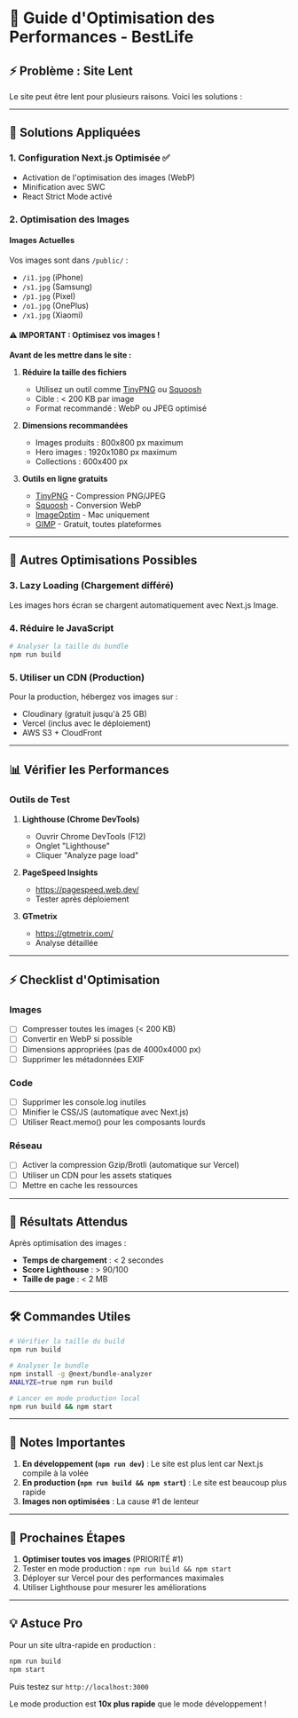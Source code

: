 # 🚀 Guide d'Optimisation des Performances - BestLife

## ⚡ Problème : Site Lent

Le site peut être lent pour plusieurs raisons. Voici les solutions :

---

## 🔧 Solutions Appliquées

### 1. **Configuration Next.js Optimisée** ✅
- Activation de l'optimisation des images (WebP)
- Minification avec SWC
- React Strict Mode activé

### 2. **Optimisation des Images**

#### Images Actuelles
Vos images sont dans `/public/` :
- `/i1.jpg` (iPhone)
- `/s1.jpg` (Samsung)
- `/p1.jpg` (Pixel)
- `/o1.jpg` (OnePlus)
- `/x1.jpg` (Xiaomi)

#### ⚠️ IMPORTANT : Optimisez vos images !

**Avant de les mettre dans le site :**

1. **Réduire la taille des fichiers**
   - Utilisez un outil comme [TinyPNG](https://tinypng.com/) ou [Squoosh](https://squoosh.app/)
   - Cible : < 200 KB par image
   - Format recommandé : WebP ou JPEG optimisé

2. **Dimensions recommandées**
   - Images produits : 800x800 px maximum
   - Hero images : 1920x1080 px maximum
   - Collections : 600x400 px

3. **Outils en ligne gratuits**
   - [TinyPNG](https://tinypng.com/) - Compression PNG/JPEG
   - [Squoosh](https://squoosh.app/) - Conversion WebP
   - [ImageOptim](https://imageoptim.com/) - Mac uniquement
   - [GIMP](https://www.gimp.org/) - Gratuit, toutes plateformes

---

## 🚀 Autres Optimisations Possibles

### 3. **Lazy Loading (Chargement différé)**

Les images hors écran se chargent automatiquement avec Next.js Image.

### 4. **Réduire le JavaScript**

```bash
# Analyser la taille du bundle
npm run build
```

### 5. **Utiliser un CDN (Production)**

Pour la production, hébergez vos images sur :
- Cloudinary (gratuit jusqu'à 25 GB)
- Vercel (inclus avec le déploiement)
- AWS S3 + CloudFront

---

## 📊 Vérifier les Performances

### Outils de Test

1. **Lighthouse (Chrome DevTools)**
   - Ouvrir Chrome DevTools (F12)
   - Onglet "Lighthouse"
   - Cliquer "Analyze page load"

2. **PageSpeed Insights**
   - https://pagespeed.web.dev/
   - Tester après déploiement

3. **GTmetrix**
   - https://gtmetrix.com/
   - Analyse détaillée

---

## ⚡ Checklist d'Optimisation

### Images
- [ ] Compresser toutes les images (< 200 KB)
- [ ] Convertir en WebP si possible
- [ ] Dimensions appropriées (pas de 4000x4000 px)
- [ ] Supprimer les métadonnées EXIF

### Code
- [ ] Supprimer les console.log inutiles
- [ ] Minifier le CSS/JS (automatique avec Next.js)
- [ ] Utiliser React.memo() pour les composants lourds

### Réseau
- [ ] Activer la compression Gzip/Brotli (automatique sur Vercel)
- [ ] Utiliser un CDN pour les assets statiques
- [ ] Mettre en cache les ressources

---

## 🎯 Résultats Attendus

Après optimisation des images :
- **Temps de chargement** : < 2 secondes
- **Score Lighthouse** : > 90/100
- **Taille de page** : < 2 MB

---

## 🛠️ Commandes Utiles

```bash
# Vérifier la taille du build
npm run build

# Analyser le bundle
npm install -g @next/bundle-analyzer
ANALYZE=true npm run build

# Lancer en mode production local
npm run build && npm start
```

---

## 📝 Notes Importantes

1. **En développement (`npm run dev`)** : Le site est plus lent car Next.js compile à la volée
2. **En production (`npm run build && npm start`)** : Le site est beaucoup plus rapide
3. **Images non optimisées** : La cause #1 de lenteur

---

## 🚀 Prochaines Étapes

1. **Optimiser toutes vos images** (PRIORITÉ #1)
2. Tester en mode production : `npm run build && npm start`
3. Déployer sur Vercel pour des performances maximales
4. Utiliser Lighthouse pour mesurer les améliorations

---

## 💡 Astuce Pro

Pour un site ultra-rapide en production :
```bash
npm run build
npm start
```

Puis testez sur `http://localhost:3000`

Le mode production est **10x plus rapide** que le mode développement !
